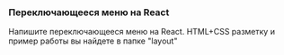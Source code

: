 ### Переключающееся меню на React

Напишите переключающееся меню на React. HTML+CSS разметку и пример работы вы найдете в папке "layout"